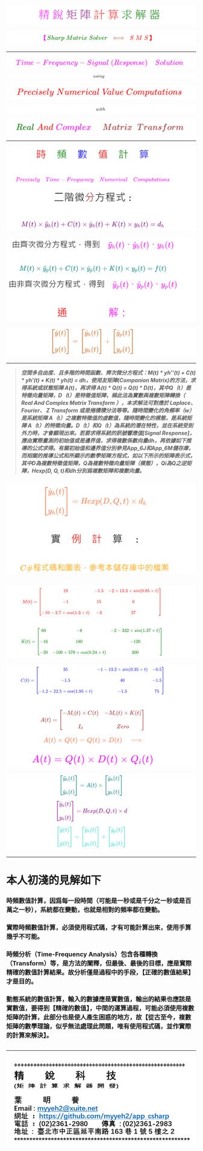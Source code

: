 <!--  App_48 儲存庫  
# \[{  \color{Fuchsia}精\;銳\; \color{Purple}矩\;陣\;  \color{Red}計\;算\; \color{Green} 求\;解\;器  }\] 
-->
![](Images/11-10-01.png)

<!--         
#### \[{  \color{Fuchsia} 【 \color{Green}  Sharp \; Matrix \; Solver \;  \color{Brown} \iff  \;  \color{Red} S\;M\;S】 }\]  
-->  
![](Images/11-10-02.png)  

---

<!--   
## \[{ \color{Fuchsia} Time-Frequency-Signal \;(Response) \quad Solution  }\] 
-->
![](Images/11-30-01.png)

<!--     ##### \[ using \]   -->
![](Images/11-30-07.png)

<!--   
## \[  \color{Red} Precisely \; Numerical \; Value \; Computations  \]  
-->  
![](Images/11-30-02.png)

<!--     ##### \[ with \]   -->
![](Images/11-30-08.png)

<!--   
## \[{ \color{Green} Real \; \color{Red} And \; \color{magenta} Complex \quad \; \color{Brown} Matrix \;\; Transform  }\] 
-->
![](Images/11-30-03.png)

---
<!--       
# \[{\color{Red}時\quad\color{Green}頻\quad\color{Blue}數\quad\color{Red}值\quad\color{Green}計\quad\color{Blue}算}\]  

#### \[{\color{Fuchsia}Precisely \quad Time-Frequency \quad Numerical \quad Computations}\]

# \[{二階微\color{Brown}分\color{Black}方程式:}\]  

### \[{\color{Purple}M(t) \times \ddot{y}_h(t) + C(t) \times \dot{y}_h(t) + K(t) \times y_h(t) = d_h}\]
-->
![](Images/24-10-13-1.png)

<!--       
## \[{由齊次微分方程式，得到\quad \color{Fuchsia} \ddot{y}_h(t)、\dot{y}_h(t)、y_h(t)}\]  

### \[{\color{Teal}M(t) \times \ddot{y}_p(t) + C(t) \times \dot{y}_p(t) + K(t) \times y_p(t) = f(t)}\]  

## \[{由非齊次微分方程式，得到\quad \color{Fuchsia} \ddot{y}_p(t)、\dot{y}_p(t)、y_p(t)}\]

# \[{\color{Red}通\qquad \qquad\color{Fuchsia}解 ：}\]
-->
![](Images/24-10-13-2.png)

<!--        
### \[{ \color{Chocolate} \begin{bmatrix} \dot{y}(t) \\\\ y(t) \end{bmatrix} = \begin{bmatrix} \dot{y}_h(t) \\\\ y_h(t) \end{bmatrix} + \begin{bmatrix} \dot{y}_p(t) \\\\ y_p(t) \end{bmatrix} }\]
-->
![](Images/24-10-13-3.png)

---

> ***空間多自由度、且多階的時間函數、齊次微分方程式：M(t) * yh''(t) + C(t) * yh'(t) + K(t) * yh(t) = dh，使用友矩陣(Companion Matrix)的方法，求得系統或狀態矩陣 A(t)，再求得 A(t) * Q(t) = Q(t) * D(t)，其中Q（t）是特徵向量矩陣，D（t）是特徵值矩陣，稱此法為實數與複數矩陣轉換（ Real And Complex Matrix Transform ），本求解法可對應於 Laplace、 Fourier、 Z Transform 或是捲積積分法等等。隨時間變化的角頻率（w）是系統矩陣 A（t）之複數特徵值的虛數值，隨時間變化的模態，是系統矩陣 A（t）的特徵向量。D（t）和Q（t）為系統的潛在特性，並在系統受到外力時，才會顯現出來。若要求得系統的訊號響應值[Signal Response]，應由實際量測的初始值或是邊界值，求得複數係數向量dh，再依據如下推導的公式求得。有關初始值和邊界值分別參見App_6J和App_6M儲存庫，而相關的推導公式和所顯示的數學矩陣方程式，如以下所示的矩陣表示式，其中D為複數特徵值矩陣，Q為複數特徵向量矩陣（模態），Qi為Q之逆矩陣，Hexp(D, Q, t)和dh分別爲複數矩陣和複數向量。***  

##
<!--      
## \[{\color{Coral} \begin{bmatrix} \dot{y}_h(t) \\\\ y_h(t) \end{bmatrix} =  Hexp(D, Q, t) \times d_h }\]

# \[{實 \quad \color{Red} 例 \quad 計 \quad \color{Black} 算 \quad :}\]  

####

## \[{ \color{Orange}C\#程式碼和圖表，參考本儲存庫中的檔案}\]
-->

![](Images/24-10-13-4.png)

##
<!--     
###### \[{ \color{Red} M(t) = \begin{bmatrix} 19 & -1.5 & -2+13.3 \times sin(0.85 \times t) \\\\ -1 & 15 & 0 \\\\ -10-2.7 \times cos(1.3 \times t) & -3 & 27 \end{bmatrix} }\]

##

###### \[{ \color{Green} K(t) = \begin{bmatrix} 60 & -8 & -2-332 \times sin(1.37 \times t) \\\\ -16 & 180 & -120 \\\\ -20 & -100+579 \times cos(0.24 \times t) & 300 \end{bmatrix} }\]
-->

![](Images/24-10-13-5.png)

<!--       
###### \[{ \color{Blue} C(t) = \begin{bmatrix} 35 & -1-13.2 \times sin(0.35 \times t) & -0.5 \\\\ -1.5 & 40 & -1.5 \\\\ -1.2+22.5 \times cos(1.95 \times t) & -1.5 & 75 \end{bmatrix} }\]

#

#### \[{ \color{Brown} A(t) = \begin{bmatrix} -M_i(t) \times C(t) & -M_i(t) \times K(t) \\\\ I_d & Zero \end{bmatrix} }\]

### \[{ \color{Coral} A(t) \times Q(t) = Q(t) \times D(t) \quad \Longrightarrow   }\]

# \[{ \color{Fuchsia} A(t) = Q(t) \times D(t) \times Q_i(t) }\]
-->
![](Images/24-10-13-6.png)

<!--      
#### \[{ \color{Teal} \begin{bmatrix} \ddot{y}_h(t) \\\\ \dot{y}_h(t) \end{bmatrix} = A(t) \times \begin{bmatrix} \dot{y}_h(t) \\\\ y_h(t) \end{bmatrix} }\]

### 

#### \[{ \color{Purple} \begin{bmatrix} \dot{y}_h(t) \\\\ y_h(t) \end{bmatrix} = Hexp(D, Q, t)  \times d }\]

###

#### \[{ \color{Turquoise} \begin{bmatrix} \dot{y}(t) \\\\ y(t) \end{bmatrix} = \begin{bmatrix} \dot{y}_h(t) \\\\ y_h(t) \end{bmatrix} + \begin{bmatrix} \dot{y}_p(t) \\\\ y_p(t) \end{bmatrix} }\]
-->
![](Images/24-10-13-7.png)

---

# 本人初淺的見解如下

### **時頻數值計算，因爲每一段時間（可能是一秒或是千分之一秒或是百萬之一秒），系統都在變動，也就是相對的頻率都在變動。**  

### **實際時頻數值計算，必須使用程式碼，才有可能計算出來，使用手算幾乎不可能。**  

### **時頻分析（Time-Frequency Analysis）包含各種轉換（Transform）等，是方法的闡釋，但最後、最後的目標，應是實際精確的數值計算結果。故分析僅是過程中的手段，【正確的數值結果】才是目的。**

###  **動態系統的數值計算，輸入的數據應是實數值，輸出的結果也應該是實數值，要得到【精確的數值】，中間的運算過程，可能必須使用複數矩陣的計算，此部分也是使人產生困惑的地方，故【從古至今，複數矩陣的數學理論，似乎無法處理此問題，唯有使用程式碼，並作實際的計算來解決】。**

##

---

![](Images/name_card.png)